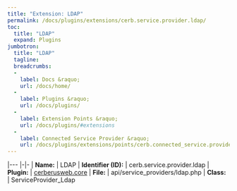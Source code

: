 ```yaml
---
title: "Extension: LDAP"
permalink: /docs/plugins/extensions/cerb.service.provider.ldap/
toc:
  title: "LDAP"
  expand: Plugins
jumbotron:
  title: "LDAP"
  tagline: 
  breadcrumbs:
  -
    label: Docs &raquo;
    url: /docs/home/
  -
    label: Plugins &raquo;
    url: /docs/plugins/
  -
    label: Extension Points &raquo;
    url: /docs/plugins/#extensions
  -
    label: Connected Service Provider &raquo;
    url: /docs/plugins/extensions/points/cerb.connected_service.provider/
---
```


|---
|-|-
| **Name:** | LDAP
| **Identifier (ID):** | cerb.service.provider.ldap
| **Plugin:** | [cerberusweb.core](/docs/plugins/cerberusweb.core/)
| **File:** | api/service_providers/ldap.php
| **Class:** | ServiceProvider_Ldap

